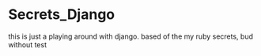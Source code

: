# Secrets_Django

this is just a playing around with django.
based of the my ruby secrets, bud without test
